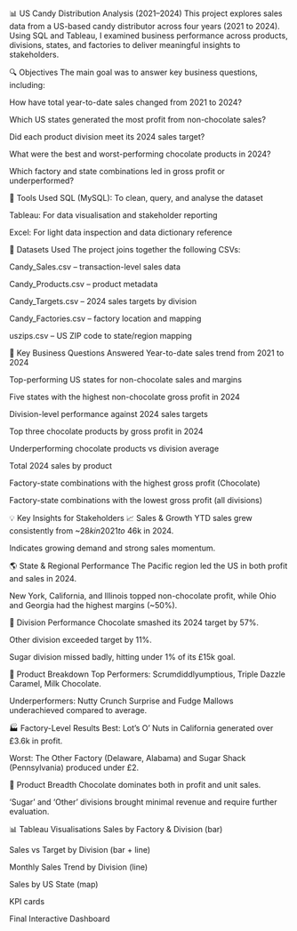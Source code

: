 📊 US Candy Distribution Analysis (2021–2024)
This project explores sales data from a US-based candy distributor across four years (2021 to 2024). Using SQL and Tableau, I examined business performance across products, divisions, states, and factories to deliver meaningful insights to stakeholders.

🔍 Objectives
The main goal was to answer key business questions, including:

How have total year-to-date sales changed from 2021 to 2024?

Which US states generated the most profit from non-chocolate sales?

Did each product division meet its 2024 sales target?

What were the best and worst-performing chocolate products in 2024?

Which factory and state combinations led in gross profit or underperformed?

🧮 Tools Used
SQL (MySQL): To clean, query, and analyse the dataset

Tableau: For data visualisation and stakeholder reporting

Excel: For light data inspection and data dictionary reference

📁 Datasets Used
The project joins together the following CSVs:

Candy_Sales.csv – transaction-level sales data

Candy_Products.csv – product metadata

Candy_Targets.csv – 2024 sales targets by division

Candy_Factories.csv – factory location and mapping

uszips.csv – US ZIP code to state/region mapping

🧠 Key Business Questions Answered
Year-to-date sales trend from 2021 to 2024

Top-performing US states for non-chocolate sales and margins

Five states with the highest non-chocolate gross profit in 2024

Division-level performance against 2024 sales targets

Top three chocolate products by gross profit in 2024

Underperforming chocolate products vs division average

Total 2024 sales by product

Factory-state combinations with the highest gross profit (Chocolate)

Factory-state combinations with the lowest gross profit (all divisions)

💡 Key Insights for Stakeholders
📈 Sales & Growth
YTD sales grew consistently from ~$28k in 2021 to ~$46k in 2024.

Indicates growing demand and strong sales momentum.

🌎 State & Regional Performance
The Pacific region led the US in both profit and sales in 2024.

New York, California, and Illinois topped non-chocolate profit, while Ohio and Georgia had the highest margins (~50%).

🎯 Division Performance
Chocolate smashed its 2024 target by 57%.

Other division exceeded target by 11%.

Sugar division missed badly, hitting under 1% of its £15k goal.

🍫 Product Breakdown
Top Performers: Scrumdiddlyumptious, Triple Dazzle Caramel, Milk Chocolate.

Underperformers: Nutty Crunch Surprise and Fudge Mallows underachieved compared to average.

🏭 Factory-Level Results
Best: Lot’s O’ Nuts in California generated over £3.6k in profit.

Worst: The Other Factory (Delaware, Alabama) and Sugar Shack (Pennsylvania) produced under £2.

🧁 Product Breadth
Chocolate dominates both in profit and unit sales.

‘Sugar’ and ‘Other’ divisions brought minimal revenue and require further evaluation.

📊 Tableau Visualisations
Sales by Factory & Division (bar)

Sales vs Target by Division (bar + line)

Monthly Sales Trend by Division (line)

Sales by US State (map)

KPI cards

Final Interactive Dashboard
